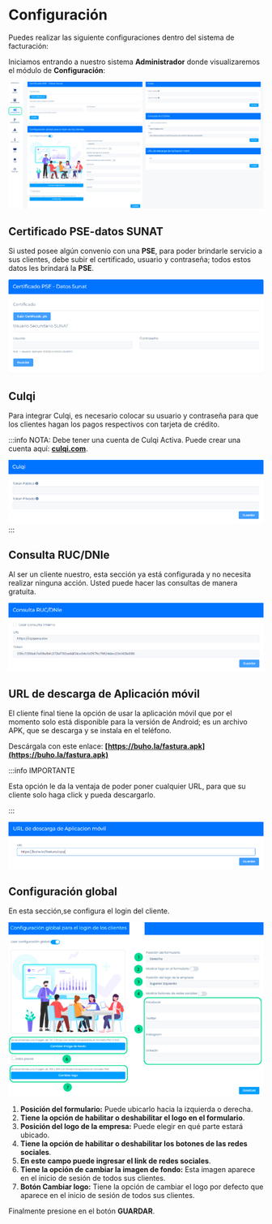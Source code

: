 # Configuración

Puedes realizar las siguiente configuraciones dentro del sistema de facturación:

Iniciamos entrando a nuestro sistema **Administrador** donde visualizaremos el módulo de **Configuración**:

![Alt text](img/1_config.jpg)

## Certificado PSE-datos SUNAT

Si usted posee algún convenio con una **PSE**, para poder brindarle servicio a sus clientes, debe subir el certificado, usuario y contraseña; todos estos datos les brindará la **PSE**.

![Alt text](img/3_config.png)

## Culqi

Para integrar Culqi, es necesario colocar su usuario y contraseña para que los clientes hagan los pagos respectivos con tarjeta de crédito.

:::info NOTA:
 Debe tener una cuenta de Culqi Activa. Puede crear una cuenta aquí: **[culqi.com](https://culqi.com/)**.

![Alt text](img/4_config.png)
:::

## Consulta RUC/DNIe

Al ser un cliente nuestro, esta sección ya está configurada y no necesita realizar ninguna acción. Usted puede hacer las consultas de manera gratuita.

![Alt text](img/5_config.png)

## URL de descarga de Aplicación móvil

El cliente final tiene la opción de usar la aplicación móvil que por el momento solo está disponible para la versión de Android; es un archivo APK, que se descarga y se instala en el teléfono.

Descárgala con este enlace: **[https://buho.la/fastura.apk](https://buho.la/fastura.apk)**

:::info IMPORTANTE

Esta opción le da la ventaja de poder poner cualquier URL, para que su cliente solo haga click y pueda descargarlo.

:::

![Alt text](img/6_config.png)

## Configuración global

En esta sección,se configura el login del cliente.

![Alt text](img/2_config.jpg)

1. **Posición del formulario:** Puede ubicarlo hacia la izquierda o derecha.
2. **Tiene la opción de habilitar o deshabilitar el logo en el formulario**.
3. **Posición del logo de la empresa:** Puede elegir en qué parte estará ubicado.
4. **Tiene la opción de habilitar o deshabilitar los botones de las redes sociales**.
5. **En este campo puede ingresar el link de redes sociales**.
6. **Tiene la opción de cambiar la imagen de fondo:** Esta imagen aparece en el inicio de sesión de todos sus clientes.
7. **Botón Cambiar logo:** Tiene la opción de cambiar el logo por defecto que aparece en el inicio de sesión de todos sus clientes.

Finalmente presione en el botón **GUARDAR**.
